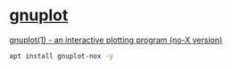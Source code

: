 ﻿# [gnuplot](https://zh.wikipedia.org/wiki/Gnuplot)

[gnuplot(1) - an interactive plotting program (no-X version)](https://linux.die.net/man/1/gnuplot)

```bash
apt install gnuplot-nox -y
```
